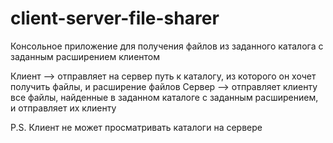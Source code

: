 # client-server-file-sharer
Консольное приложение для получения файлов из заданного каталога с заданным расширением клиентом

Клиент --> отправляет на сервер путь к каталогу, из которого он хочет получить файлы, и расширение файлов
Сервер --> отправляет клиенту все файлы, найденные в заданном каталоге с заданным расширением, и отправляет их клиенту

P.S. Клиент не может просматривать каталоги на сервере
